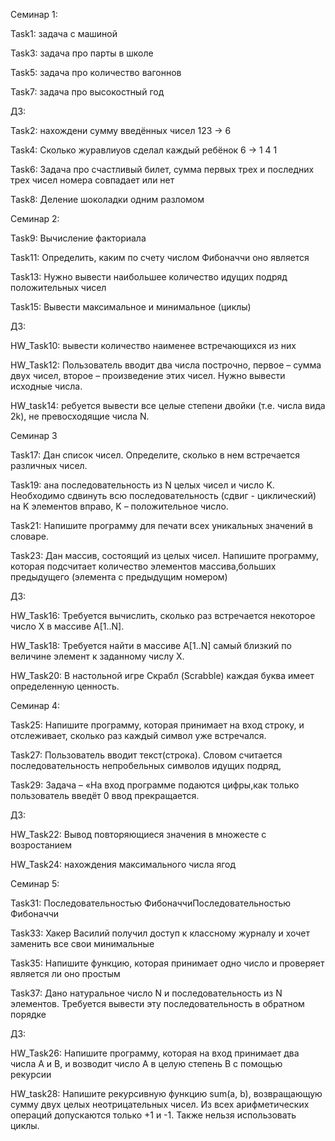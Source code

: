 Семинар 1:

Task1: задача с машиной

Task3: задача про парты в школе

Task5: задача про количество вагоннов

Task7: задача про высокостный год

ДЗ:

Task2: нахождени сумму введённых чисел 123 -> 6

Task4: Сколько журавлиуов сделал каждый ребёнок 6 -> 1 4 1

Task6: Задача про счастливый билет, сумма первых трех и последних трех чисел номера совпадает или нет

Task8: Деление шоколадки одним разломом

Семинар 2:

Task9: Вычисление факториала

Task11: Определить, каким по счету числом Фибоначчи оно является

Task13: Нужно вывести наибольшее количество идущих подряд положительных чисел

Task15: Вывести максимальное и минимальное (циклы)

ДЗ:

HW_Task10: вывести количество наименее встречающихся из них

HW_Task12: Пользователь вводит два числа построчно, первое – сумма двух чисел, второе – произведение этих чисел. Нужно вывести исходные числа.

HW_task14: ребуется вывести все целые степени двойки (т.е. числа вида 2k), не превосходящие числа N.

Семинар 3

Task17: Дан список чисел. Определите, сколько в нем встречается различных чисел.

Task19: ана последовательность из N целых чисел и число K. Необходимо сдвинуть всю последовательность (сдвиг - циклический) на K элементов вправо, K – положительное число.

Task21: Напишите программу для печати всех уникальных значений в словаре.

Task23: Дан массив, состоящий из целых чисел. Напишите программу, которая подсчитает количество элементов массива,больших предыдущего (элемента с предыдущим номером)

ДЗ:

HW_Task16: Требуется вычислить, сколько раз встречается некоторое число X в массиве A[1..N].

HW_Task18: Требуется найти в массиве A[1..N] самый близкий по величине элемент к заданному числу X.

HW_Task20: В настольной игре Скрабл (Scrabble) каждая буква имеет определенную ценность.

Семинар 4:

Task25: Напишите программу, которая принимает на вход строку, и отслеживает, сколько раз каждый символ уже встречался.

Task27: Пользователь вводит текст(строка). Словом считается последовательность непробельных символов идущих подряд, 

Task29: Задача – «На вход программе подаются цифры,как только пользователь введёт 0 ввод прекращается.

ДЗ:

HW_Task22: Вывод повторяющиеся значения в множесте с возростанием

HW_Task24: нахождения максимального числа ягод

Семинар 5:

Task31: Последовательностью ФибоначчиПоследовательностью Фибоначчи

Task33: Хакер Василий получил доступ к классному журналу и хочет заменить все свои минимальные

Task35: Напишите функцию, которая принимает одно число и проверяет является ли оно простым

Task37: Дано натуральное число N и последовательность из N элементов. Требуется вывести эту последовательность в обратном порядке

ДЗ:

HW_Task26: Напишите программу, которая на вход принимает два числа A и B, и возводит число А в целую степень B с помощью рекурсии

HW_task28: Напишите рекурсивную функцию sum(a, b), возвращающую сумму двух целых неотрицательных чисел. Из всех арифметических операций допускаются только +1 и -1. Также нельзя использовать циклы.